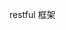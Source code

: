<!--
 * @Author: wjn
 * @Date: 2020-05-15 14:11:09
 * @LastEditors: wjn
 * @LastEditTime: 2020-05-15 14:11:18
--> 
restful 框架